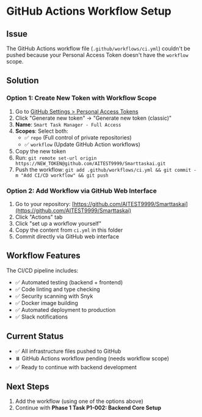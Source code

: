 # GitHub Actions Workflow Setup

## Issue
The GitHub Actions workflow file (`.github/workflows/ci.yml`) couldn't be pushed because your Personal Access Token doesn't have the `workflow` scope.

## Solution

### Option 1: Create New Token with Workflow Scope
1. Go to [GitHub Settings > Personal Access Tokens](https://github.com/settings/tokens)
2. Click "Generate new token" → "Generate new token (classic)"
3. **Name**: `Smart Task Manager - Full Access`
4. **Scopes**: Select both:
   - ✅ `repo` (Full control of private repositories)
   - ✅ `workflow` (Update GitHub Action workflows)
5. Copy the new token
6. Run: `git remote set-url origin https://NEW_TOKEN@github.com/AITEST9999/Smarttaskai.git`
7. Push the workflow: `git add .github/workflows/ci.yml && git commit -m "Add CI/CD workflow" && git push`

### Option 2: Add Workflow via GitHub Web Interface
1. Go to your repository: [https://github.com/AITEST9999/Smarttaskai](https://github.com/AITEST9999/Smarttaskai)
2. Click "Actions" tab
3. Click "set up a workflow yourself"
4. Copy the content from `ci.yml` in this folder
5. Commit directly via GitHub web interface

## Workflow Features
The CI/CD pipeline includes:
- ✅ Automated testing (backend + frontend)
- ✅ Code linting and type checking
- ✅ Security scanning with Snyk
- ✅ Docker image building
- ✅ Automated deployment to production
- ✅ Slack notifications

## Current Status
- ✅ All infrastructure files pushed to GitHub
- ⏸️ GitHub Actions workflow pending (needs workflow scope)
- ✅ Ready to continue with backend development

## Next Steps
1. Add the workflow (using one of the options above)
2. Continue with **Phase 1 Task P1-002: Backend Core Setup** 